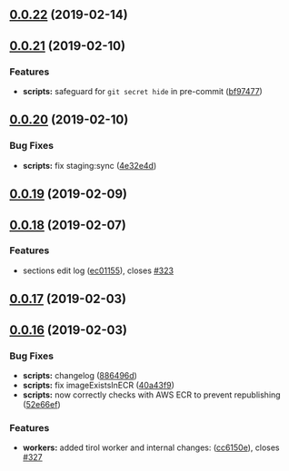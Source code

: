 ## [0.0.22](https://github.com/doomsower/whitewater/compare/@whitewater-guide/scripts@0.0.21...@whitewater-guide/scripts@0.0.22) (2019-02-14)

## [0.0.21](https://github.com/doomsower/whitewater/compare/@whitewater-guide/scripts@0.0.20...@whitewater-guide/scripts@0.0.21) (2019-02-10)

### Features

- **scripts:** safeguard for `git secret hide` in pre-commit ([bf97477](https://github.com/doomsower/whitewater/commit/bf97477))

## [0.0.20](https://github.com/doomsower/whitewater/compare/@whitewater-guide/scripts@0.0.19...@whitewater-guide/scripts@0.0.20) (2019-02-10)

### Bug Fixes

- **scripts:** fix staging:sync ([4e32e4d](https://github.com/doomsower/whitewater/commit/4e32e4d))

## [0.0.19](https://github.com/doomsower/whitewater/compare/@whitewater-guide/scripts@0.0.18...@whitewater-guide/scripts@0.0.19) (2019-02-09)

## [0.0.18](https://github.com/doomsower/whitewater/compare/@whitewater-guide/scripts@0.0.17...@whitewater-guide/scripts@0.0.18) (2019-02-07)

### Features

- sections edit log ([ec01155](https://github.com/doomsower/whitewater/commit/ec01155)), closes [#323](https://github.com/doomsower/whitewater/issues/323)

## [0.0.17](https://github.com/doomsower/whitewater/compare/@whitewater-guide/scripts@0.0.16...@whitewater-guide/scripts@0.0.17) (2019-02-03)

## [0.0.16](https://github.com/doomsower/whitewater/compare/@whitewater-guide/scripts@0.0.16...@whitewater-guide/scripts@0.0.16) (2019-02-03)

### Bug Fixes

- **scripts:** changelog ([886496d](https://github.com/doomsower/whitewater/commit/886496d))
- **scripts:** fix imageExistsInECR ([40a43f9](https://github.com/doomsower/whitewater/commit/40a43f9))
- **scripts:** now correctly checks with AWS ECR to prevent republishing ([52e66ef](https://github.com/doomsower/whitewater/commit/52e66ef))

### Features

- **workers:** added tirol worker and internal changes: ([cc6150e](https://github.com/doomsower/whitewater/commit/cc6150e)), closes [#327](https://github.com/doomsower/whitewater/issues/327)
